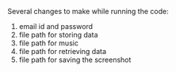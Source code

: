Several changes to make while running the code:

1. email id and password
2. file path for storing data
3. file path for music
4. file path for retrieving data
5. file path for saving the screenshot
